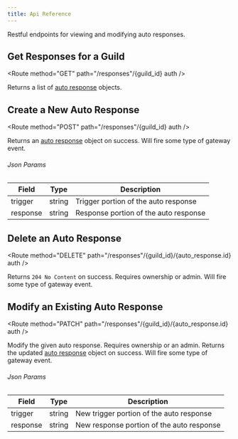 ```yaml
---
title: Api Reference
---
```


Restful endpoints for viewing and modifying auto responses.

## Get Responses for a Guild

<Route method="GET" path="/responses"/{guild_id} auth />

Returns a list of [auto response](index/#auto-response-object) objects.

## Create a New Auto Response

<Route method="POST" path="/responses"/{guild_id} auth />

Returns an [auto response](index/#auto-response-object) object on success.  Will fire some type of gateway event.

###### Json Params
| Field  | Type                                          | Description                                                                   |
| ------ | --------------------------------------------- | ----------------------------------------------------------------------------- |
| trigger | string                                        | Trigger portion of the auto response |
| response | string                                        | Response portion of the auto response |

## Delete an Auto Response

<Route method="DELETE" path="/responses"/{guild_id}/{auto_response.id} auth />

Returns `204 No Content` on success. Requires ownership or admin.  Will fire some type of gateway event.

## Modify an Existing Auto Response

<Route method="PATCH" path="/responses"/{guild_id}/{auto_response.id} auth />

Modify the given auto response. Requires ownership or an admin. Returns the updated [auto response](index/#auto-response-object) object on success.  Will fire some type of gateway event.

###### Json Params
| Field  | Type                                          | Description                                                                   |
| ------ | --------------------------------------------- | ----------------------------------------------------------------------------- |
| trigger | string                                        | New trigger portion of the auto response |
| response | string                                        | New response portion of the auto response |
